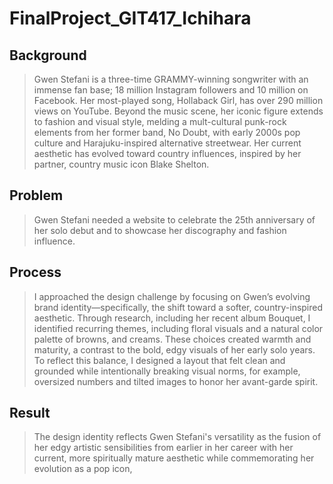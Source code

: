 # FinalProject_GIT417_Ichihara

## Background
> Gwen Stefani is a three-time GRAMMY-winning songwriter with an immense fan base; 18 million Instagram followers and 10 million on Facebook.
> Her most-played song, Hollaback Girl, has over 290 million views on YouTube. Beyond the music scene, her iconic figure extends to fashion and visual style,
> melding a mult-cultural punk-rock elements from her former band, No Doubt, with early 2000s pop culture and Harajuku-inspired alternative streetwear.
> Her current aesthetic has evolved toward country influences, inspired by her partner, country music icon Blake Shelton.


## Problem
> Gwen Stefani needed a website to celebrate the 25th anniversary of her solo debut and to showcase her discography and fashion influence.


## Process
> I approached the design challenge by focusing on Gwen’s evolving brand identity—specifically, the shift toward a softer, country-inspired aesthetic.
> Through research, including her recent album Bouquet, I identified recurring themes, including floral visuals and a natural color palette of browns, and creams.
> These choices created warmth and maturity, a contrast to the bold, edgy visuals of her early solo years.
> To reflect this balance, I designed a layout that felt clean and grounded while intentionally breaking visual norms,
> for example, oversized numbers and tilted images to honor her avant-garde spirit.


## Result
> The design identity reflects Gwen Stefani's versatility as the fusion of her edgy artistic sensibilities from earlier in her career with her current,
> more spiritually mature aesthetic while commemorating her evolution as a pop icon,

